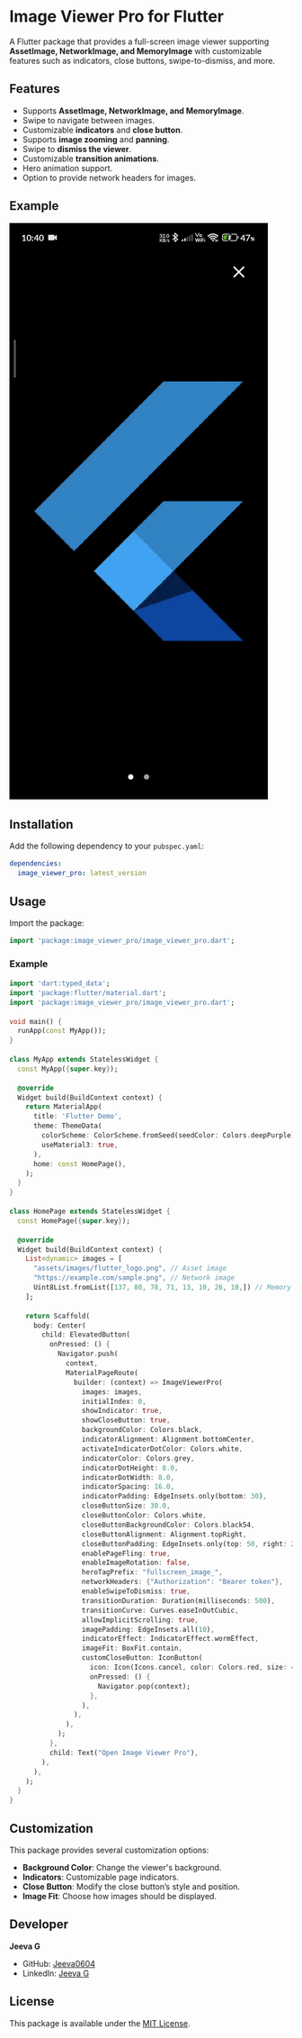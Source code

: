 # Image Viewer Pro for Flutter

A Flutter package that provides a full-screen image viewer supporting **AssetImage, NetworkImage, and MemoryImage** with customizable features such as indicators, close buttons, swipe-to-dismiss, and more.

## Features
- Supports **AssetImage, NetworkImage, and MemoryImage**.
- Swipe to navigate between images.
- Customizable **indicators** and **close button**.
- Supports **image zooming** and **panning**.
- Swipe to **dismiss the viewer**.
- Customizable **transition animations**.
- Hero animation support.
- Option to provide network headers for images.

## Example

![Example](https://raw.githubusercontent.com/Jeeva0604/image_viewer_pro/refs/heads/main/assets/example.gif)

## Installation
Add the following dependency to your `pubspec.yaml`:

```yaml
dependencies:
  image_viewer_pro: latest_version
```

## Usage
Import the package:

```dart
import 'package:image_viewer_pro/image_viewer_pro.dart';
```

### Example

```dart
import 'dart:typed_data';
import 'package:flutter/material.dart';
import 'package:image_viewer_pro/image_viewer_pro.dart';

void main() {
  runApp(const MyApp());
}

class MyApp extends StatelessWidget {
  const MyApp({super.key});

  @override
  Widget build(BuildContext context) {
    return MaterialApp(
      title: 'Flutter Demo',
      theme: ThemeData(
        colorScheme: ColorScheme.fromSeed(seedColor: Colors.deepPurple),
        useMaterial3: true,
      ),
      home: const HomePage(),
    );
  }
}

class HomePage extends StatelessWidget {
  const HomePage({super.key});

  @override
  Widget build(BuildContext context) {
    List<dynamic> images = [
      "assets/images/flutter_logo.png", // Asset image
      "https://example.com/sample.png", // Network image
      Uint8List.fromList([137, 80, 78, 71, 13, 10, 26, 10,]) // Memory image
    ];

    return Scaffold(
      body: Center(
        child: ElevatedButton(
          onPressed: () {
            Navigator.push(
              context,
              MaterialPageRoute(
                builder: (context) => ImageViewerPro(
                  images: images,
                  initialIndex: 0,
                  showIndicator: true,
                  showCloseButton: true,
                  backgroundColor: Colors.black,
                  indicatorAlignment: Alignment.bottomCenter,
                  activateIndicatorDotColor: Colors.white,
                  indicatorColor: Colors.grey,
                  indicatorDotHeight: 8.0,
                  indicatorDotWidth: 8.0,
                  indicatorSpacing: 16.0,
                  indicatorPadding: EdgeInsets.only(bottom: 30),
                  closeButtonSize: 30.0,
                  closeButtonColor: Colors.white,
                  closeButtonBackgroundColor: Colors.black54,
                  closeButtonAlignment: Alignment.topRight,
                  closeButtonPadding: EdgeInsets.only(top: 50, right: 20),
                  enablePageFling: true,
                  enableImageRotation: false,
                  heroTagPrefix: "fullscreen_image_",
                  networkHeaders: {"Authorization": "Bearer token"},
                  enableSwipeToDismiss: true,
                  transitionDuration: Duration(milliseconds: 500),
                  transitionCurve: Curves.easeInOutCubic,
                  allowImplicitScrolling: true,
                  imagePadding: EdgeInsets.all(10),
                  indicatorEffect: IndicatorEffect.wormEffect,
                  imageFit: BoxFit.contain,
                  customCloseButton: IconButton(
                    icon: Icon(Icons.cancel, color: Colors.red, size: 40),
                    onPressed: () {
                      Navigator.pop(context);
                    },
                  ),
                ),
              ),
            );
          },
          child: Text("Open Image Viewer Pro"),
        ),
      ),
    );
  }
}
```

## Customization
This package provides several customization options:
- **Background Color**: Change the viewer's background.
- **Indicators**: Customizable page indicators.
- **Close Button**: Modify the close button’s style and position.
- **Image Fit**: Choose how images should be displayed.

## Developer
**Jeeva G**
- GitHub: [Jeeva0604](https://github.com/Jeeva0604)
- LinkedIn: [Jeeva G](https://www.linkedin.com/in/jeeva-g-r0628/)

## License
This package is available under the [MIT License](LICENSE).